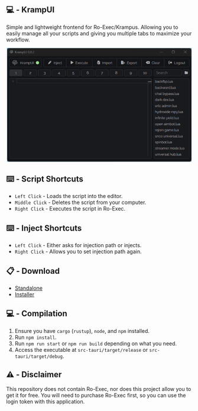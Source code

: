 ## 💻 - KrampUI
Simple and lightweight frontend for Ro-Exec/Krampus. Allowing you to easily manage all your scripts and giving you multiple tabs to maximize your workflow.

<div align="center">
    <img src="./assets/showcase.png" width="500"/>
</div>

## ⌨️ - Script Shortcuts
- `Left Click` - Loads the script into the editor.
- `Middle Click` - Deletes the script from your computer.
- `Right Click` - Executes the script in Ro-Exec.

## ⌨️ - Inject Shortcuts
- `Left Click` - Either asks for injection path or injects.
- `Right Click` - Allows you to set injection path again.

## 📋 - Download
- [Standalone](https://git.snipcola.com/snipcola/KrampUI/releases/download/latest/krampui.exe)
- [Installer](https://git.snipcola.com/snipcola/KrampUI/releases/download/latest/krampui-installer.msi)

## 💻 - Compilation
1. Ensure you have `cargo` (`rustup`), `node`, and `npm` installed.
2. Run `npm install`.
3. Run `npm run start` or `npm run build` depending on what you need.
4. Access the executable at `src-tauri/target/release` or `src-tauri/target/debug`.

## ⚠️ - Disclaimer
This repository does not contain Ro-Exec, nor does this project allow you to get it for free. You will need to purchase Ro-Exec first, so you can use the login token with this application.